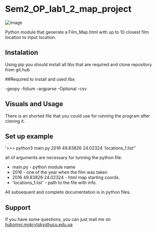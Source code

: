 # Sem2_OP_lab1_2_map_project

![image](https://user-images.githubusercontent.com/50233066/153674904-591183a7-1f3d-43cb-a02b-1f4dd9882f89.png)


Python module that generate a Film_Map.html with up to 10 closest film location to input location.

## Instalation

Using pip you should install all libs that are required and clone repository from git.hub

##Required to install and used libs

-geopy
-folium
-argparse
-Optional
-csv

## Visuals and Usage

There is an shorted file that you could use for running the program after cloning it.

## Set up example

'>>> python3 main.py 2016 49.83826 24.02324 'locations_1.list''

all of arguments are necessary for tunning the python file:
- main.py - python module name
- 2016 - one of the year when the film was taken
- 2016 49.83826 24.02324 - html map starting coords.
- 'locations_1.list' - path to the file with info.

All subsequent and complete documentation is in python files.


## Support

If you have some questions, you can just mail me on liubomyr.mokrytskyi@ucu.edu.ua
